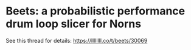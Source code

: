 # Beets: a probabilistic performance drum loop slicer for Norns

See this thread for details: https://llllllll.co/t/beets/30069
